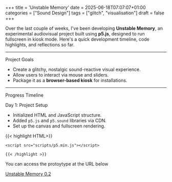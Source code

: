 +++
title = 'Unstable Memory'
date = 2025-06-18T07:07:07+01:00
categories = ["Sound Design"]
tags = ["glitch", "visualisation"]
draft = false
+++


Over the last couple of weeks, I've been developing **Unstable Memory**, an experimental audiovisual project built using **p5.js**, designed to run fullscreen in kiosk mode. Here's a quick development timeline, code highlights, and reflections so far.

---

Project Goals

- Create a glitchy, nostalgic sound-reactive visual experience.
- Allow users to interact via mouse and sliders.
- Package it as a **browser-based kiosk** for installations.

---

Progress Timeline

Day 1: Project Setup
- Initialized HTML and JavaScript structure.
- Added `p5.js` and `p5.sound` libraries via CDN.
- Set up the canvas and fullscreen rendering.

 {{< highlight HTML>}}
    
    <script src="scripts/p5.min.js"></script>
<script src="scripts/p5.sound.min.js"></script>
    {{< /highlight >}}

You can access the protoytype at the URL below

<a href="https://mikeballard.netlify.app/unstablememory0_2/">Unstable Memory 0.2</a>

